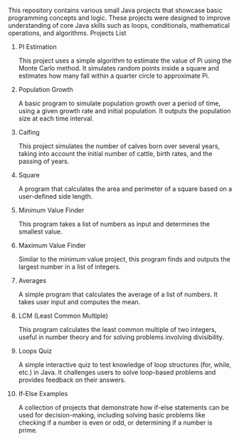 This repository contains various small Java projects that showcase basic programming concepts and logic. These projects were designed to improve understanding of core Java skills such as loops, conditionals, mathematical operations, and algorithms.
Projects List
1. PI Estimation

    This project uses a simple algorithm to estimate the value of Pi using the Monte Carlo method. It simulates random points inside a square and estimates how many fall within a quarter circle to approximate Pi.

2. Population Growth

    A basic program to simulate population growth over a period of time, using a given growth rate and initial population. It outputs the population size at each time interval.

3. Calfing

    This project simulates the number of calves born over several years, taking into account the initial number of cattle, birth rates, and the passing of years.

4. Square

    A program that calculates the area and perimeter of a square based on a user-defined side length.

5. Minimum Value Finder

    This program takes a list of numbers as input and determines the smallest value.

6. Maximum Value Finder

    Similar to the minimum value project, this program finds and outputs the largest number in a list of integers.

7. Averages

    A simple program that calculates the average of a list of numbers. It takes user input and computes the mean.

8. LCM (Least Common Multiple)

    This program calculates the least common multiple of two integers, useful in number theory and for solving problems involving divisibility.

9. Loops Quiz

    A simple interactive quiz to test knowledge of loop structures (for, while, etc.) in Java. It challenges users to solve loop-based problems and provides feedback on their answers.

10. If-Else Examples

    A collection of projects that demonstrate how if-else statements can be used for decision-making, including solving basic problems like checking if a number is even or odd, or determining if a number is prime.
